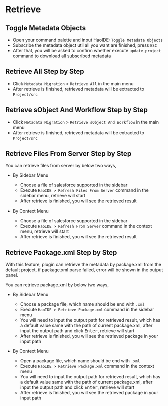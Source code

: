 # Retrieve
## Toggle Metadata Objects
* Open your command palette and input HaoIDE: ``Toggle Metadata Objects``
* Subscribe the metadata object util all you want are finished, press ``ESC``
* After that, you will be asked to confirm whether execute ``update_project`` command to download all subscribed metadata

## Retrieve All Step by Step
* Click ```Metadata Migration``` > ```Retrieve All``` in the main menu
* After retrieve is finished, retrieved metadata will be extracted to ``Project/src``

## Retrieve sObject And Workflow Step by Step
* Click ```Metadata Migration``` > ```Retrieve sObject And Workflow``` in the main menu
* After retrieve is finished, retrieved metadata will be extracted to ``Project/src``

## Retrieve Files From Server Step by Step
You can retrieve files from server by below two ways,

* By Sidebar Menu
    - Choose a file of salesforce supported in the sidebar
    - Execute ```HaoIDE > Refresh Files From Server``` command in the sidebar menu, retrieve will start
    - After retrieve is finished, you will see the retrieved result

* By Context Menu
    - Choose a file of salesforce supported in the sidebar
    - Execute ```HaoIDE > Refresh From Server``` command in the context menu, retrieve will start
    - After retrieve is finished, you will see the retrieved result

## Retrieve Package.xml Step by Step
With this feature, plugin can retrieve the metadata by package.xml from the default project, if package.xml parse failed, error will be shown in the output panel.

You can retrieve package.xml by below two ways,

* By Sidebar Menu 
    - Choose a package file, which name should be end with ```.xml```
    - Execute ```HaoIDE > Retrieve Package.xml``` command in the sidebar menu
    - You will need to input the output path for retrieved result, which has a default value same with the path of current package.xml, after input the output path and click <kbd>Enter</kbd>, retrieve will start
    - After retrieve is finished, you will see the retrieved package in your input path

* By Context Menu
    - Open a package file, which name should be end with ```.xml```
    - Execute ```HaoIDE > Retrieve Package.xml``` command in the context menu
    - You will need to input the output path for retrieved result, which has a default value same with the path of current package.xml, after input the output path and click <kbd>Enter</kbd>, retrieve will start
    - After retrieve is finished, you will see the retrieved package in your input path